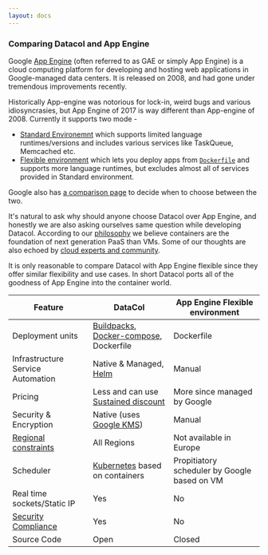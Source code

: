 ```yaml
---
layout: docs
---
```


### Comparing Datacol and App Engine

Google [App Engine](https://cloud.google.com/appengine/) (often referred to as GAE or simply App Engine) is a cloud computing platform for developing and hosting web applications in Google-managed data centers. It is released on 2008, and had gone under tremendous improvements recently.

Historically App-engine was notorious for lock-in, weird bugs and various idiosyncrasies, but App Engine of 2017 is way different than App-engine of 2008. Currently it supports two mode -

- [Standard Environemnt](https://cloud.google.com/appengine/docs/standard/) which supports limited language runtimes/versions and includes various services like TaskQueue, Memcached etc.
- [Flexible environment](https://cloud.google.com/appengine/docs/flexible/) which lets you deploy apps from [`Dockerfile`](https://docs.docker.com/engine/reference/builder/) and supports more language runtimes, but excludes almost all of services provided in Standard environment.

Google also has [a comparison page](https://cloud.google.com/appengine/docs/the-appengine-environments) to decide when to choose between the two.

It's natural to ask why should anyone choose Datacol over App Engine, and honestly we are also asking ourselves same question while developing Datacol. According to our [philosophy](/docs/philosophy) we believe containers are the foundation of next generation PaaS than VMs. Some of our thoughts are also echoed by [cloud experts and community](http://blog.kubernetes.io/2017/02/caas-the-foundation-for-next-gen-paas.html).

It is only reasonable to compare Datacol with App Engine flexible since they offer similar flexibility and use cases. In short Datacol ports all of the goodness of App Engine into the container world.

| Feature       |     DataCol     |  App Engine Flexible environment |
| --------------|-----------------|----------------|
| Deployment units     | [Buildpacks](https://devcenter.heroku.com/articles/buildpacks), [Docker-compose](https://docs.docker.com/compose/), Dockerfile | Dockerfile 
| Infrastructure Service Automation  | Native & Managed, [Helm](https://helm.sh) | Manual  |
| Pricing   |  Less and can use [Sustained discount](https://cloud.google.com/compute/pricing#sustained_use) | More since managed by Google
| Security & Encryption   | Native (uses [Google KMS](https://cloud.google.com/kms/))  | Manual
| [Regional constraints](https://cloud.google.com/appengine/docs/locations)  | All Regions | Not available in Europe
| Scheduler  | [Kubernetes](http://k8s.io) based on containers | Propitiatory scheduler by Google based on VM
| Real time sockets/Static IP   | Yes | No 
| [Security Compliance](https://cloud.google.com/security/compliance) | Yes | No |
| Source Code  | Open    | Closed
